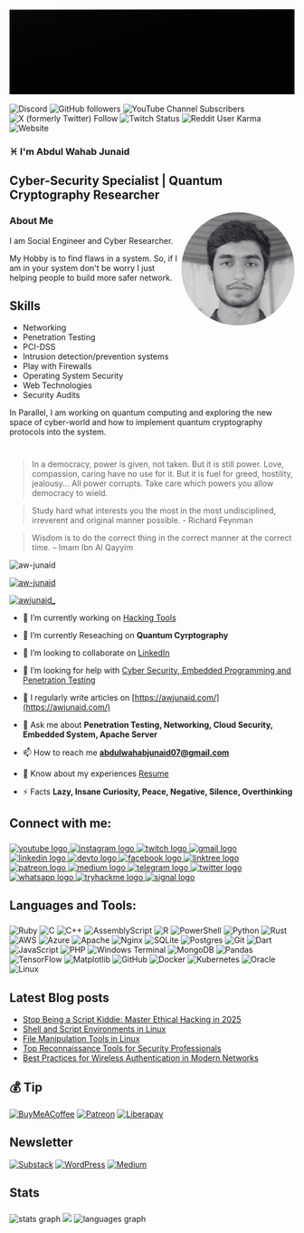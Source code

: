 <img align = "" src="https://github.com/aw-junaid/aw-junaid/blob/main/peakpx.jpg" width="1000" height="150" alt="awjunaid">
                 
![Discord](https://img.shields.io/discord/1163365511309049948)
![GitHub followers](https://img.shields.io/github/followers/aw-junaid)
![YouTube Channel Subscribers](https://img.shields.io/youtube/channel/subscribers/UClhKVCHjOxBTNM50lOBTgoA)
![X (formerly Twitter) Follow](https://img.shields.io/twitter/follow/awjunaid_)
![Twitch Status](https://img.shields.io/twitch/status/awjunaid)
![Reddit User Karma](https://img.shields.io/reddit/user-karma/combined/aw-junaid)
![Website](https://img.shields.io/website?url=https%3A%2F%2Fawjunaid.com%2F)
   
<h3 align="left">♓ I'm Abdul Wahab Junaid</h3>
<h2 align="left">Cyber-Security Specialist | Quantum Cryptography Researcher</h2>

<img class="rounded-image" src="https://github.com/aw-junaid/aw-junaid/blob/main/awjunaid.png" alt="awjunaid" style="width: 200px; height: 200px; border-radius: 50%; object-fit: cover;" align="right">

### About Me

I am Social Engineer and Cyber Researcher. 

My Hobby is to find flaws in a system. So, if I am in your system don't be worry I just helping people to build more safer network.


<h2>Skills</h2>

<ul>
  <li>Networking</li>
  <li>Penetration Testing</li>
  <li>PCI-DSS</li>
  <li>Intrusion detection/prevention systems</li>
  <li>Play with Firewalls</li>
  <li>Operating System Security</li>
  <li> Web Technologies</li>
  <li>Security Audits</li>
   
</ul>  

In Parallel, I am working on quantum computing and exploring the new space of cyber-world and how to implement quantum cryptography protocols into the system.

#
<blockquote> In a democracy, power is given, not taken. But it is still power. Love, compassion, caring have no use for it. But it is fuel for greed, hostility,  jealousy... All power corrupts. Take care which powers you allow democracy to wield.
</blockquote>

>Study hard what interests you the most in the most undisciplined, irreverent and original manner possible. - Richard Feynman


>Wisdom is to do the correct thing in the correct manner at the correct time. – Imam Ibn Al Qayyim

<p align="left"> <img src="https://komarev.com/ghpvc/?username=aw-junaid&label=Profile%20views&color=000000&style=flat" alt="aw-junaid" /> </p>

<p align="left"> <a href="https://github.com/ryo-ma/github-profile-trophy"><img width=800 src="https://github-profile-trophy.vercel.app/?username=aw-junaid&theme=nord&no-frame=true" alt="aw-junaid" /></a> </p>

<p align="left"> <a href="https://twitter.com/awjunaid_" target="blank"><img src="https://img.shields.io/twitter/follow/awjunaid_?logo=twitter&style=for-the-badge" alt="awjunaid_" /></a> </p>


- 🔭 I’m currently working on [Hacking Tools](https://github.com/aw-junaid/Hacking-Tools)

- 🌱 I’m currently Reseaching on **Quantum Cyrptography**

- 👯 I’m looking to collaborate on [LinkedIn](https://www.linkedin.com/in/aw-junaid/)

- 🤝 I’m looking for help with [Cyber Security, Embedded Programming and Penetration Testing](https://awjunaid.com/contact-me/)

- 📝 I regularly write articles on [https://awjunaid.com/](https://awjunaid.com/)

- 💬 Ask me about **Penetration Testing, Networking, Cloud Security, Embedded System, Apache Server**

- 📫 How to reach me **abdulwahabjunaid07@gmail.com**

- 📄 Know about my experiences [Resume](https://cv.awjunaid.com)

- ⚡ Facts **Lazy, Insane Curiosity, Peace, Negative, Silence, Overthinking**



<h2 align="left">Connect with me:</h2>

###

<div align="left">
  <a href="https://www.youtube.com/@awjunaid/featured" target="_blank">
    <img src="https://img.shields.io/static/v1?message=Youtube&logo=youtube&label=&color=FF0000&logoColor=white&labelColor=&style=for-the-badge" height="27" alt="youtube logo"  />
  </a>
  <a href="https://www.instagram.com/awjunaid_" target="_blank">
    <img src="https://img.shields.io/static/v1?message=Instagram&logo=instagram&label=&color=E4405F&logoColor=white&labelColor=&style=for-the-badge" height="27" alt="instagram logo"  />
  </a>
  <a href="https://www.twitch.tv/awjunaid" target="_blank">
    <img src="https://img.shields.io/static/v1?message=Twitch&logo=twitch&label=&color=9146FF&logoColor=white&labelColor=&style=for-the-badge" height="27" alt="twitch logo"  />
  </a>
  <a href="mailto:abdulwahabjunaid07@gmail.com" target="_blank">
    <img src="https://img.shields.io/static/v1?message=Gmail&logo=gmail&label=&color=D14836&logoColor=white&labelColor=&style=for-the-badge" height="27" alt="gmail logo"  />
  </a>
  <a href="https://www.linkedin.com/in/aw-junaid" target="_blank">
    <img src="https://img.shields.io/static/v1?message=LinkedIn&logo=linkedin&label=&color=0077B5&logoColor=white&labelColor=&style=for-the-badge" height="27" alt="linkedin logo"  />
  </a>
  <a href="https://dev.to/awjunaid" target="_blank">
    <img src="https://img.shields.io/static/v1?message=dev.to&logo=dev.to&label=&color=0A0A0A&logoColor=white&labelColor=&style=for-the-badge" height="27" alt="devto logo"  />
  </a>
  <a href="https://www.facebook.com/awjuna1d" target="_blank">
    <img src="https://img.shields.io/static/v1?message=Facebook&logo=facebook&label=&color=1877F2&logoColor=white&labelColor=&style=for-the-badge" height="27" alt="facebook logo"  />
  </a>
  <a href="https://linktr.ee/awjunaid" target="_blank">
    <img src="https://img.shields.io/static/v1?message=Linktree&logo=linktree&label=&color=1de9b6&logoColor=white&labelColor=&style=for-the-badge" height="27" alt="linktree logo"  />
  </a>
  <a href="https://www.patreon.com/awjunaid" target="_blank">
    <img src="https://img.shields.io/static/v1?message=Patreon&logo=patreon&label=&color=F96854&logoColor=white&labelColor=&style=for-the-badge" height="27" alt="patreon logo"  />
  </a>
  <a href="https://medium.com/@aw-junaid" target="_blank">
    <img src="https://img.shields.io/static/v1?message=Medium&logo=medium&label=&color=12100E&logoColor=white&labelColor=&style=for-the-badge" height="27" alt="medium logo"  />
  </a>
  <a href="https://t.me/aw_junaid" target="_blank">
    <img src="https://img.shields.io/static/v1?message=Telegram&logo=telegram&label=&color=2CA5E0&logoColor=white&labelColor=&style=for-the-badge" height="27" alt="telegram logo"  />
  </a>
  <a href="https://twitter.com/awjunaid_" target="_blank">
    <img src="https://img.shields.io/static/v1?message=Twitter&logo=twitter&label=&color=1DA1F2&logoColor=white&labelColor=&style=for-the-badge" height="27" alt="twitter logo"  />
  </a>
  <a href="https://whatsapp.com/channel/0029VaCXDFaDJ6H8eKO6bB1p" target="_blank">
    <img src="https://img.shields.io/static/v1?message=Whatsapp&logo=whatsapp&label=&color=25D366&logoColor=white&labelColor=&style=for-the-badge" height="27" alt="whatsapp logo"  />
  </a>
  <a href="https://tryhackme.com/p/abdulwahabjunaid" target="_blank">
    <img src="https://img.shields.io/static/v1?message=TryHackMe&logo=tryhackme&label=&color=88cc14&logoColor=white&labelColor=&style=for-the-badge" height="27" alt="tryhackme logo"  />
  </a>
  <a href="https://signal.group/#CjQKIIn4N7hSjCHxyHraz0LMLKOOxHWEM9vj6xrlx9cqLY4KEhD-GB0mJ0Q8Qn5iEB3R1kOk" target="_blank">
    <img src="https://img.shields.io/static/v1?message=Signal&logo=signal&label=&color=039BE5&logoColor=white&labelColor=&style=for-the-badge" height="27" alt="signal logo"  />
  </a>
</div>

###

<h2 align="left">Languages and Tools:</h2>

###

![Ruby](https://img.shields.io/badge/ruby-%23CC342D.svg?style=for-the-badge&logo=ruby&logoColor=white) ![C](https://img.shields.io/badge/c-%2300599C.svg?style=for-the-badge&logo=c&logoColor=white) ![C++](https://img.shields.io/badge/c++-%2300599C.svg?style=for-the-badge&logo=c%2B%2B&logoColor=white) ![AssemblyScript](https://img.shields.io/badge/assembly%20script-%23000000.svg?style=for-the-badge&logo=assemblyscript&logoColor=white) ![R](https://img.shields.io/badge/r-%23276DC3.svg?style=for-the-badge&logo=r&logoColor=white) ![PowerShell](https://img.shields.io/badge/PowerShell-%235391FE.svg?style=for-the-badge&logo=powershell&logoColor=white) ![Python](https://img.shields.io/badge/python-3670A0?style=for-the-badge&logo=python&logoColor=ffdd54) ![Rust](https://img.shields.io/badge/rust-%23000000.svg?style=for-the-badge&logo=rust&logoColor=white) ![AWS](https://img.shields.io/badge/AWS-%23FF9900.svg?style=for-the-badge&logo=amazon-aws&logoColor=white) ![Azure](https://img.shields.io/badge/azure-%230072C6.svg?style=for-the-badge&logo=microsoftazure&logoColor=white) ![Apache](https://img.shields.io/badge/apache-%23D42029.svg?style=for-the-badge&logo=apache&logoColor=white) ![Nginx](https://img.shields.io/badge/nginx-%23009639.svg?style=for-the-badge&logo=nginx&logoColor=white) ![SQLite](https://img.shields.io/badge/sqlite-%2307405e.svg?style=for-the-badge&logo=sqlite&logoColor=white) ![Postgres](https://img.shields.io/badge/postgres-%23316192.svg?style=for-the-badge&logo=postgresql&logoColor=white) ![Git](https://img.shields.io/badge/git-%23F05033.svg?style=for-the-badge&logo=git&logoColor=white) ![Dart](https://img.shields.io/badge/dart-%230175C2.svg?style=for-the-badge&logo=dart&logoColor=white) ![JavaScript](https://img.shields.io/badge/javascript-%23323330.svg?style=for-the-badge&logo=javascript&logoColor=%23F7DF1E) ![PHP](https://img.shields.io/badge/php-%23777BB4.svg?style=for-the-badge&logo=php&logoColor=white) ![Windows Terminal](https://img.shields.io/badge/Windows%20Terminal-%234D4D4D.svg?style=for-the-badge&logo=windows-terminal&logoColor=white) ![MongoDB](https://img.shields.io/badge/MongoDB-%234ea94b.svg?style=for-the-badge&logo=mongodb&logoColor=white) ![Pandas](https://img.shields.io/badge/pandas-%23150458.svg?style=for-the-badge&logo=pandas&logoColor=white) ![TensorFlow](https://img.shields.io/badge/TensorFlow-%23FF6F00.svg?style=for-the-badge&logo=TensorFlow&logoColor=white) ![Matplotlib](https://img.shields.io/badge/Matplotlib-%23ffffff.svg?style=for-the-badge&logo=Matplotlib&logoColor=black) ![GitHub](https://img.shields.io/badge/github-%23121011.svg?style=for-the-badge&logo=github&logoColor=white) ![Docker](https://img.shields.io/badge/docker-%230db7ed.svg?style=for-the-badge&logo=docker&logoColor=white) ![Kubernetes](https://img.shields.io/badge/kubernetes-%23326ce5.svg?style=for-the-badge&logo=kubernetes&logoColor=white)
![Oracle](https://img.shields.io/badge/Oracle%20Cloud-F80000.svg?style=for-the-badge&logo=oracle&logoColor=white)
![Linux](https://img.shields.io/badge/Linux-FCC624.svg?style=for-the-badge&logo=linux&logoColor=black)
###

## Latest Blog posts

<!-- BLOG-POST-LIST:START -->
- [Stop Being a Script Kiddie: Master Ethical Hacking in 2025](https://awjunaid.com/cyber-security/stop-being-a-script-kiddie-master-ethical-hacking-in-2025/)
- [Shell and Script Environments in Linux](https://awjunaid.com/cyber-security/shell-and-script-environments-in-linux/)
- [File Manipulation Tools in Linux](https://awjunaid.com/cyber-security/file-manipulation-tools-in-linux/)
- [Top Reconnaissance Tools for Security Professionals](https://awjunaid.com/cyber-security/top-reconnaissance-tools-for-security-professionals/)
- [Best Practices for Wireless Authentication in Modern Networks](https://awjunaid.com/cyber-security/best-practices-for-wireless-authentication-in-modern-networks/)
<!-- BLOG-POST-LIST:END -->

###


## 💰 Tip

[![BuyMeACoffee](https://img.shields.io/badge/Buy%20Me%20a%20Coffee-ffdd00?style=for-the-badge&logo=buy-me-a-coffee&logoColor=black)](https://buymeacoffee.com/awjunaid)
[![Patreon](https://img.shields.io/badge/patreon-000000?style=for-the-badge&logo=patreon&logoColor=white)](https://www.patreon.com/c/awjunaid) 
[![Liberapay](https://img.shields.io/badge/liberapay-ffdd00?style=for-the-badge&logo=liberapay&logoColor=black)](https://en.liberapay.com/awjunaid/donate)

## Newsletter
[![Substack](https://img.shields.io/badge/Substack-FF6719?style=for-the-badge&logo=substack&logoColor=fff)](https://awjunaid.substack.com/subscribe?gift=true)
[![WordPress](https://img.shields.io/badge/WordPress-%2321759B?style=for-the-badge&logo=wordpress&logoColor=white)](https://awjunaid.com/newsletter/)
[![Medium](https://img.shields.io/badge/Medium-%23000000.svg?style=for-the-badge&logo=medium&logoColor=white)](https://medium.com/@aw-junaid/subscribe)


  
 
## Stats


###

<div align="left">
  <img src="https://github-readme-stats.vercel.app/api?username=aw-junaid&hide_title=false&hide_rank=false&show_icons=true&include_all_commits=true&count_private=true&disable_animations=false&theme=dark&locale=en&hide_border=false" height="150" alt="stats graph"  />
  <a href="https://git.io/streak-stats"><img src="https://github-readme-streak-stats-inky-two.vercel.app?user=aw-junaid&theme=dark" height="150 alt="GitHub Streak" /></a>
  <img src="https://github-readme-stats.vercel.app/api/top-langs?username=aw-junaid&locale=en&hide_title=false&layout=compact&card_width=500&langs_count=20&theme=dark&hide_border=false" height="300" width="400" alt="languages graph"  />
</div>

###


###
